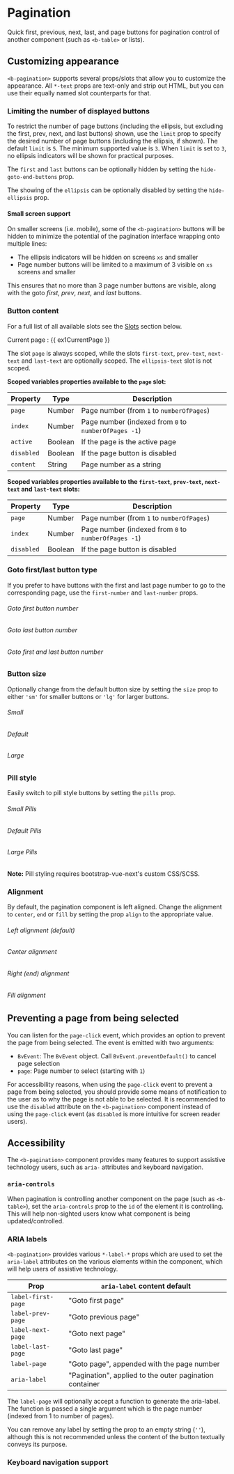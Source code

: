 # Pagination

<div class="lead mb-5">

Quick first, previous, next, last, and page buttons for pagination control of another component
(such as `<b-table>` or lists).

</div>

## Customizing appearance

`<b-pagination>` supports several props/slots that allow you to customize the appearance. All
`*-text` props are text-only and strip out HTML, but you can use their equally named slot
counterparts for that.

### Limiting the number of displayed buttons

To restrict the number of page buttons (including the ellipsis, but excluding the first, prev, next,
and last buttons) shown, use the `limit` prop to specify the desired number of page buttons
(including the ellipsis, if shown). The default `limit` is `5`. The minimum supported value is `3`.
When `limit` is set to `3`, no ellipsis indicators will be shown for practical purposes.

The `first` and `last` buttons can be optionally hidden by setting the `hide-goto-end-buttons` prop.

The showing of the `ellipsis` can be optionally disabled by setting the `hide-ellipsis` prop.

#### Small screen support

On smaller screens (i.e. mobile), some of the `<b-pagination>` buttons will be hidden to minimize
the potential of the pagination interface wrapping onto multiple lines:

- The ellipsis indicators will be hidden on screens `xs` and smaller
- Page number buttons will be limited to a maximum of 3 visible on `xs` screens and smaller

This ensures that no more than 3 page number buttons are visible, along with the goto _first_,
_prev_, _next_, and _last_ buttons.

### Button content

For a full list of all available slots see the [Slots](#comp-ref-b-pagination-slots) section below.

<HighlightCard>
  <!-- Use text in props -->
  <b-pagination
    v-model="ex1CurrentPage"
    :total-rows="ex1Rows"
    :per-page="ex1PerPage"
    first-text="First"
    prev-text="Prev"
    next-text="Next"
    last-text="Last"
  ></b-pagination>
  <!-- Use emojis in props -->
  <b-pagination
    v-model="ex1CurrentPage"
    :total-rows="ex1Rows"
    :per-page="ex1PerPage"
    first-text="⏮"
    prev-text="⏪"
    next-text="⏩"
    last-text="⏭"
    class="mt-4"
  ></b-pagination>
  <!-- Use HTML and sub-components in slots -->
  <b-pagination v-model="ex1CurrentPage" :total-rows="ex1Rows" :per-page="ex1PerPage" class="mt-4">
    <template #first-text><span class="text-success">First</span></template>
    <template #prev-text><span class="text-danger">Prev</span></template>
    <template #next-text><span class="text-warning">Next</span></template>
    <template #last-text><span class="text-info">Last</span></template>
    <template #ellipsis-text>
      <b-spinner small type="grow"></b-spinner>
      <b-spinner small type="grow"></b-spinner>
      <b-spinner small type="grow"></b-spinner>
    </template>
    <template #page="{ page, active }">
      <b v-if="active">{{ page }}</b>
      <i v-else>{{ page }}</i>
    </template>
  </b-pagination>
  Current page : {{ ex1CurrentPage }}
  <template #html>

```vue
<template>
  <!-- Use text in props -->
  <b-pagination
    v-model="ex1CurrentPage"
    :total-rows="ex1Rows"
    :per-page="ex1PerPage"
    first-text="First"
    prev-text="Prev"
    next-text="Next"
    last-text="Last"
  ></b-pagination>

  <!-- Use emojis in props -->
  <b-pagination
    v-model="ex1CurrentPage"
    :total-rows="ex1Rows"
    :per-page="ex1PerPage"
    first-text="⏮"
    prev-text="⏪"
    next-text="⏩"
    last-text="⏭"
    class="mt-4"
  ></b-pagination>

  <!-- Use HTML and sub-components in slots -->
  <b-pagination v-model="ex1CurrentPage" :total-rows="ex1Rows" :per-page="ex1PerPage" class="mt-4">
    <template #first-text><span class="text-success">First</span></template>
    <template #prev-text><span class="text-danger">Prev</span></template>
    <template #next-text><span class="text-warning">Next</span></template>
    <template #last-text><span class="text-info">Last</span></template>
    <template #ellipsis-text>
      <b-spinner small type="grow"></b-spinner>
      <b-spinner small type="grow"></b-spinner>
      <b-spinner small type="grow"></b-spinner>
    </template>
    <template #page="{page, active}">
      <b v-if="active">{{ page }}</b>
      <i v-else>{{ page }}</i>
    </template>
  </b-pagination>
  Current page : {{ ex1CurrentPage }}
</template>

<script setup lang="ts">
const ex1CurrentPage = ref(1)
const ex1PerPage = ref(10)
const ex1Rows = ref(100)
</script>
```

  </template>
</HighlightCard>

The slot `page` is always scoped, while the slots `first-text`, `prev-text`, `next-text` and
`last-text` are optionally scoped. The `ellipsis-text` slot is not scoped.

**Scoped variables properties available to the `page` slot:**

| Property   | Type    | Description                                          |
| ---------- | ------- | ---------------------------------------------------- |
| `page`     | Number  | Page number (from `1` to `numberOfPages`)            |
| `index`    | Number  | Page number (indexed from `0` to `numberOfPages -1`) |
| `active`   | Boolean | If the page is the active page                       |
| `disabled` | Boolean | If the page button is disabled                       |
| `content`  | String  | Page number as a string                              |

**Scoped variables properties available to the `first-text`, `prev-text`, `next-text` and
`last-text` slots:**

| Property   | Type    | Description                                          |
| ---------- | ------- | ---------------------------------------------------- |
| `page`     | Number  | Page number (from `1` to `numberOfPages`)            |
| `index`    | Number  | Page number (indexed from `0` to `numberOfPages -1`) |
| `disabled` | Boolean | If the page button is disabled                       |

### Goto first/last button type

If you prefer to have buttons with the first and last page number to go to the corresponding page,
use the `first-number` and `last-number` props.

<HighlightCard>
  <div>
    <h6>Goto first button number</h6>
    <b-pagination
      v-model="ex2CurrentPage"
      :total-rows="ex2Rows"
      :per-page="ex2PerPage"
      first-number
    ></b-pagination>
  </div>
  <div class="mt-3">
    <h6>Goto last button number</h6>
    <b-pagination
      v-model="ex2CurrentPage"
      :total-rows="ex2Rows"
      :per-page="ex2PerPage"
      last-number
    ></b-pagination>
  </div>
  <div class="mt-3">
    <h6>Goto first and last button number</h6>
    <b-pagination
      v-model="ex2CurrentPage"
      :total-rows="ex2Rows"
      :per-page="ex2PerPage"
      first-number
      last-number
    ></b-pagination>
  </div>
  <template #html>

```vue
<template>
  <h6>Goto first button number</h6>
  <b-pagination
    v-model="ex2CurrentPage"
    :total-rows="ex2Rows"
    :per-page="ex2PerPage"
    first-number
  ></b-pagination>

  <h6>Goto last button number</h6>
  <b-pagination
    v-model="ex2CurrentPage"
    :total-rows="ex2Rows"
    :per-page="ex2PerPage"
    last-number
  ></b-pagination>

  <h6>Goto first and last button number</h6>
  <b-pagination
    v-model="ex2CurrentPage"
    :total-rows="ex2Rows"
    :per-page="ex2PerPage"
    first-number
    last-number
  ></b-pagination>
</template>

<script setup lang="ts">
const ex2CurrentPage = ref(5)
const ex2PerPage = ref(1)
const ex2Rows = ref(100)
</script>
```

  </template>
</HighlightCard>

### Button size

Optionally change from the default button size by setting the `size` prop to either `'sm'` for
smaller buttons or `'lg'` for larger buttons.

<HighlightCard>
  <div>
    <h6>Small</h6>
    <b-pagination v-model="ex3CurrentPage" :total-rows="ex3Rows" size="sm"></b-pagination>
  </div>
  <div class="mt-3">
    <h6>Default</h6>
    <b-pagination v-model="ex3CurrentPage" :total-rows="ex3Rows"></b-pagination>
  </div>
  <div class="mt-3">
    <h6>Large</h6>
    <b-pagination v-model="ex3CurrentPage" :total-rows="ex3Rows" size="lg"></b-pagination>
  </div>
  <template #html>

```vue
<template>
  <h6>Small</h6>
  <b-pagination v-model="ex3CurrentPage" :total-rows="ex3Rows" size="sm"></b-pagination>

  <h6>Default</h6>
  <b-pagination v-model="ex3CurrentPage" :total-rows="ex3Rows"></b-pagination>

  <h6>Large</h6>
  <b-pagination v-model="ex3CurrentPage" :total-rows="ex3Rows" size="lg"></b-pagination>
</template>

<script setup lang="ts">
const ex3CurrentPage = ref(1)
const ex3Rows = ref(100)
</script>
```

  </template>
</HighlightCard>

### Pill style

Easily switch to pill style buttons by setting the `pills` prop.

<HighlightCard>
  <div>
    <h6>Small Pills</h6>
    <b-pagination v-model="ex4CurrentPage" pills :total-rows="ex4Rows" size="sm"></b-pagination>
  </div>
  <div class="mt-3">
    <h6>Default Pills</h6>
    <b-pagination v-model="ex4CurrentPage" pills :total-rows="ex4Rows"></b-pagination>
  </div>
  <div class="mt-3">
    <h6>Large Pills</h6>
    <b-pagination v-model="ex4CurrentPage" pills :total-rows="ex4Rows" size="lg"></b-pagination>
  </div>
  <template #html>

```vue
<template>
  <h6>Small Pills</h6>
  <b-pagination v-model="ex4CurrentPage" pills :total-rows="ex4Rows" size="sm"></b-pagination>

  <h6>Default Pills</h6>
  <b-pagination v-model="ex4CurrentPage" pills :total-rows="ex4Rows"></b-pagination>

  <h6>Large Pills</h6>
  <b-pagination v-model="ex4CurrentPage" pills :total-rows="ex4Rows" size="lg"></b-pagination>
</template>

<script setup lang="ts">
const ex4CurrentPage = ref(1)
const ex4Rows = ref(100)
</script>
```

  </template>
</HighlightCard>

**Note:** Pill styling requires bootstrap-vue-next's custom CSS/SCSS.

### Alignment

By default, the pagination component is left aligned. Change the alignment to `center`, `end`
or `fill` by setting the prop `align` to the appropriate value.

<HighlightCard>
  <div>
    <h6>Left alignment (default)</h6>
    <b-pagination v-model="ex5CurrentPage" :total-rows="ex5Rows"></b-pagination>
  </div>
  <div class="mt-3">
    <h6 class="text-center">Center alignment</h6>
    <b-pagination v-model="ex5CurrentPage" :total-rows="ex5Rows" align="center"></b-pagination>
  </div>
  <div class="mt-3">
    <h6 class="text-end">Right (end) alignment</h6>
    <b-pagination v-model="ex5CurrentPage" :total-rows="ex5Rows" align="end"></b-pagination>
  </div>
  <div class="mt-3">
    <h6 class="text-center">Fill alignment</h6>
    <b-pagination v-model="ex5CurrentPage" :total-rows="ex5Rows" align="fill"></b-pagination>
  </div>
  <template #html>

```vue
<template>
  <h6>Small Pills</h6>
  <b-pagination v-model="ex4CurrentPage" pills :total-rows="ex4Rows" size="sm"></b-pagination>

  <h6>Default Pills</h6>
  <b-pagination v-model="ex4CurrentPage" pills :total-rows="ex4Rows"></b-pagination>

  <h6>Large Pills</h6>
  <b-pagination v-model="ex4CurrentPage" pills :total-rows="ex4Rows" size="lg"></b-pagination>
</template>

<script setup lang="ts">
const ex5CurrentPage = ref(1)
const ex5Rows = ref(100)
</script>
```

  </template>
</HighlightCard>

## Preventing a page from being selected

You can listen for the `page-click` event, which provides an option to prevent the page from being
selected. The event is emitted with two arguments:

- `BvEvent`: The `BvEvent` object. Call `BvEvent.preventDefault()` to cancel page selection
- `page`: Page number to select (starting with `1`)

For accessibility reasons, when using the `page-click` event to prevent a page from being selected,
you should provide some means of notification to the user as to why the page is not able to be
selected. It is recommended to use the `disabled` attribute on the `<b-pagination>` component
instead of using the `page-click` event (as `disabled` is more intuitive for screen reader users).

## Accessibility

The `<b-pagination>` component provides many features to support assistive technology users, such as
`aria-` attributes and keyboard navigation.

### `aria-controls`

When pagination is controlling another component on the page (such as `<b-table>`), set the
`aria-controls` prop to the `id` of the element it is controlling. This will help non-sighted users
know what component is being updated/controlled.

### ARIA labels

`<b-pagination>` provides various `*-label-*` props which are used to set the `aria-label`
attributes on the various elements within the component, which will help users of assistive
technology.

| Prop               | `aria-label` content default                            |
| ------------------ | ------------------------------------------------------- |
| `label-first-page` | "Goto first page"                                       |
| `label-prev-page`  | "Goto previous page"                                    |
| `label-next-page`  | "Goto next page"                                        |
| `label-last-page`  | "Goto last page"                                        |
| `label-page`       | "Goto page", appended with the page number              |
| `aria-label`       | "Pagination", applied to the outer pagination container |

The `label-page` will optionally accept a function to generate the aria-label. The function is
passed a single argument which is the page number (indexed from 1 to number of pages).

You can remove any label by setting the prop to an empty string (`''`), although this is not
recommended unless the content of the button textually conveys its purpose.

### Keyboard navigation support

<ComponentReference :data="data" />

<script setup lang="ts">
import {data} from '../../data/components/pagination.data'
import ComponentReference from '../../components/ComponentReference.vue'
import HighlightCard from '../../components/HighlightCard.vue'
import {BProgress, BSpinner, BCard, BCardBody, BPagination} from 'bootstrap-vue-next'
import {ref, computed} from 'vue'

const ex1CurrentPage = ref(1);
const ex1PerPage = ref(10);
const ex1Rows = ref(100);

const ex2CurrentPage = ref(5);
const ex2PerPage = ref(1);
const ex2Rows = ref(100);

const ex3CurrentPage = ref(1);
const ex3Rows = ref(100);

const ex4CurrentPage = ref(1);
const ex4Rows = ref(100);

const ex5CurrentPage = ref(3);
const ex5Rows = ref(100);
</script>
